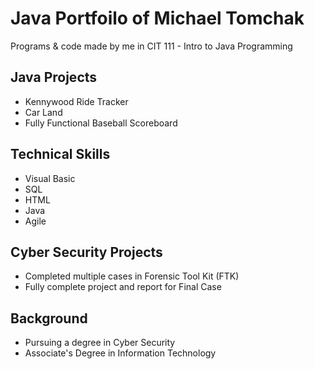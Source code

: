 # Java Portfoilo of Michael Tomchak
Programs & code made by me in CIT 111 - Intro to Java Programming

## Java Projects
* Kennywood Ride Tracker
* Car Land
* Fully Functional Baseball Scoreboard

## Technical Skills
* Visual Basic
* SQL 
* HTML
* Java
* Agile


## Cyber Security Projects
* Completed multiple cases in Forensic Tool Kit (FTK)
* Fully complete project and report for Final Case


## Background
* Pursuing a degree in Cyber Security
* Associate's Degree in Information Technology


